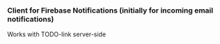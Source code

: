 ### Client for Firebase Notifications (initially for incoming email notifications)
Works with TODO-link server-side
